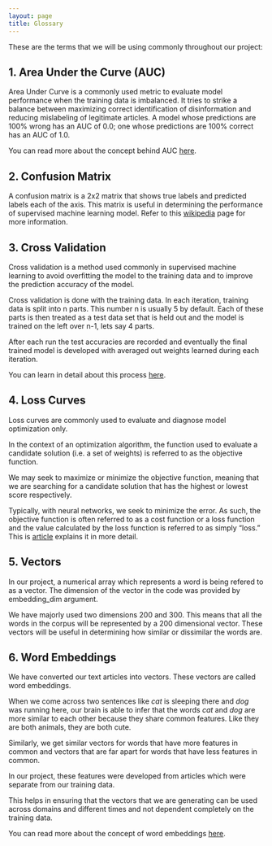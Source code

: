 ```yaml
---
layout: page
title: Glossary
---
```


These are the terms that we will be using commonly throughout our project:

## 1. Area Under the Curve (AUC)

Area Under Curve is a commonly used metric to evaluate model performance when the training data is imbalanced. It tries to strike a balance between maximizing correct identification of disinformation and reducing mislabeling of legitimate articles. A model whose predictions are 100% wrong has an AUC of 0.0; one whose predictions are 100% correct has an AUC of 1.0.

You can read more about the concept behind AUC [here](https://www.analyticsvidhya.com/blog/2020/06/auc-roc-curve-machine-learning/#:~:text=The%20Area%20Under%20the%20Curve,summary%20of%20the%20ROC%20curve.&text=So%2C%20the%20higher%20the%20AUC,between%20positive%20and%20negative%20classes).

## 2. Confusion Matrix

A confusion matrix is a 2x2 matrix that shows true labels and predicted labels each of the axis. This matrix is useful in determining the performance of supervised  machine learning model. Refer to this [wikipedia](https://en.wikipedia.org/wiki/Confusion_matrix) page for more information.

## 3. Cross Validation

Cross validation is a method used commonly in supervised machine learning to avoid overfitting the model to the training data and to improve the prediction accuracy of the model.

Cross validation is done with the training data. In each iteration, training data is split into n parts. This number n is usually 5 by default. Each of these parts is then treated as a test data set that is held out and the model is trained on the left over n-1, lets say 4 parts.

After each run the test accuracies are recorded and eventually the final trained model is developed with averaged out weights learned during each iteration.

You can learn in detail about this process [here](https://scikit-learn.org/stable/modules/cross_validation.html).

## 4. Loss Curves

Loss curves are commonly used to evaluate and diagnose model optimization only. 

In the context of an optimization algorithm, the function used to evaluate a candidate solution (i.e. a set of weights) is referred to as the objective function.

We may seek to maximize or minimize the objective function, meaning that we are searching for a candidate solution that has the highest or lowest score respectively.

Typically, with neural networks, we seek to minimize the error. As such, the objective function is often referred to as a cost function or a loss function and the value calculated by the loss function is referred to as simply “loss.” This is [article](https://machinelearningmastery.com/loss-and-loss-functions-for-training-deep-learning-neural-networks/) explains it in more detail.

## 5. Vectors

In our project, a numerical array which represents a word is being refered to as a vector. The dimension of the vector in the code was provided by embedding_dim argument.

We have majorly used two dimensions 200 and 300. This means that all the words in the corpus will be represented by a 200 dimensional vector. These vectors will be useful in determining how similar or dissimilar the words are.


## 6. Word Embeddings

We have converted our text articles into vectors. These vectors are called word embeddings.

When we come across two sentences like *cat* is sleeping there and *dog* was running here, our brain is able to infer that the words *cat* and *dog* are more similar to each other because they share common features. Like they are both animals, they are both cute.

Similarly, we get similar vectors for words that have more features in common and vectors that are far apart for words that have less features in common.

In our project, these features were developed from articles which were separate from our training data.

This helps in ensuring that the vectors that we are generating can be used across domains and different times and not dependent completely on the training data.

You can read more about the concept of word embeddings [here](https://machinelearningmastery.com/what-are-word-embeddings/).
